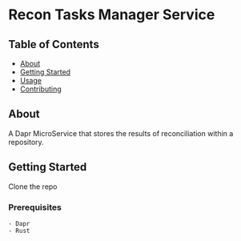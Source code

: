# Recon Tasks Manager Service

## Table of Contents

- [About](#about)
- [Getting Started](#getting_started)
- [Usage](#usage)
- [Contributing](../CONTRIBUTING.md)

## About <a name = "about"></a>

A Dapr MicroService that stores the results of reconciliation within a repository.

## Getting Started <a name = "getting_started"></a>

Clone the repo

### Prerequisites
```
- Dapr
- Rust
```


